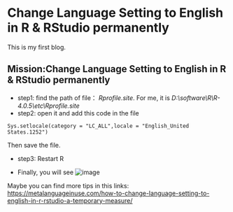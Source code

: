 # Change Language Setting to English in R & RStudio permanently

This is my first blog.
## Mission:Change Language Setting to English in R & RStudio permanently

* step1: find the path of file： *Rprofile.site*. For me, it is *D:\software\R\R-4.0.5\etc\Rprofile.site*
* step2: open it and add this code in the file
```
Sys.setlocale(category = "LC_ALL",locale = "English_United States.1252")
```
  Then save the file.
* step3: Restart R
 
* Finally, you will see
 ![image](https://user-images.githubusercontent.com/88473583/147118513-6af1c80e-d088-42aa-a2fe-b2abb83e5629.png)
 
 Maybe you can find more tips in this links: 
 <https://metalanguageinuse.com/how-to-change-language-setting-to-english-in-r-rstudio-a-temporary-measure/>
 

